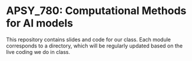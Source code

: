 # APSY_780: Computational Methods for AI models
This repository contains slides and code for our class. Each module corresponds to a directory, which will be regularly updated based on the live coding we do in class. 

